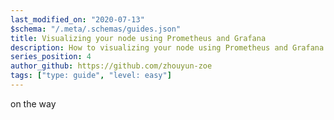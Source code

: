 ```yaml
---
last_modified_on: "2020-07-13"
$schema: "/.meta/.schemas/guides.json"
title: Visualizing your node using Prometheus and Grafana
description: How to visualizing your node using Prometheus and Grafana
series_position: 4
author_github: https://github.com/zhouyun-zoe
tags: ["type: guide", "level: easy"]
---
```


on the way